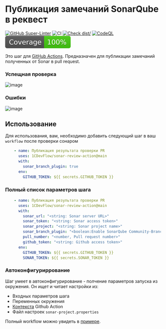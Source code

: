 # Публикация замечаний SonarQube в реквест

[![GitHub Super-Linter](https://github.com/1CDevFlow/sonar-review-action/actions/workflows/linter.yml/badge.svg)](https://github.com/super-linter/super-linter)
![CI](https://github.com/1CDevFlow/sonar-review-action/actions/workflows/ci.yml/badge.svg)
[![Check dist/](https://github.com/1CDevFlow/sonar-review-action/actions/workflows/check-dist.yml/badge.svg)](https://github.com/1CDevFlow/sonar-review-action/actions/workflows/check-dist.yml)
[![CodeQL](https://github.com/1CDevFlow/sonar-review-action/actions/workflows/codeql-analysis.yml/badge.svg)](https://github.com/1CDevFlow/sonar-review-action/actions/workflows/codeql-analysis.yml)
[![Coverage](./badges/coverage.svg)](./badges/coverage.svg)

Это шаг для [GitHub Actions](https://github.com/features/actions). Предназначен для публикации замечаний полученных от Sonar в pull request.

### Успещная проверка
![image](https://github.com/user-attachments/assets/ea9c6116-3def-4c6e-9417-188375174656)

### Ошибки
![image](https://github.com/user-attachments/assets/286c919e-e452-4474-95a4-b1c141f1ef46)

## Использование

Для использования, вам, необходимо добавить следующий шаг в ваш `workflow` после проверки сонаром

```yml
    - name: Публикация результата проверки PR
      uses: 1CDevFlow/sonar-review-action@main
      with:
        sonar_branch_plugin: true
      env:
        GITHUB_TOKEN: ${{ secrets.GITHUB_TOKEN }}
```

### Полный список параметров шага

```yml
    - name: Публикация результата проверки PR
      uses: 1CDevFlow/sonar-review-action@main
      with:
        sonar_url: "<string: Sonar server URL>"
        sonar_token: "<string: Sonar access token>"
        sonar_project: "<string: Sonar project name>"
        sonar_branch_plugin: "<boolean:Enable SonarQube Community-Branch-Plugin support.>"
        pull_number: "<number, Pull request number>"
        github_token: "<string: Github access token>"
      env:
        GITHUB_TOKEN: ${{ secrets.GITHUB_TOKEN }}
        SONAR_TOKEN: ${{ secrets.SONAR_TOKEN }}
```

### Автоконфигуриррование

Шаг умеет в автоконфигурирование - полчение параметров запуска из окружения. Он ищет и читает настройки из:

* Входных параметров шага
* Переменных окружения
* [Контекста](https://docs.github.com/ru/actions/writing-workflows/choosing-what-your-workflow-does/accessing-contextual-information-about-workflow-runs) Github Action
* Файл настроек `sonar-project.properties`

Полный workflow можно увидеть в [примере](https://github.com/1CDevFlow/workflows/blob/main/.github/workflows/sonar-analysis-with-openbsl.yml).
